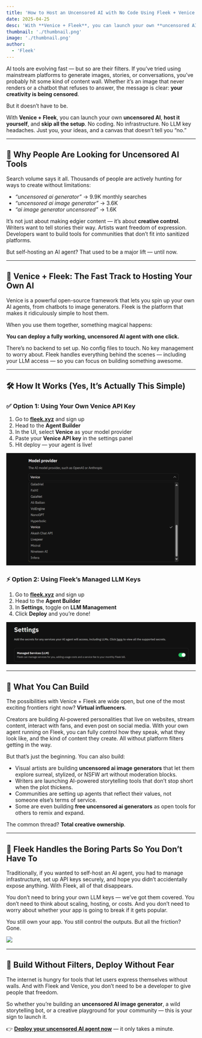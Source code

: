 ```yaml
---
title: 'How to Host an Uncensored AI with No Code Using Fleek + Venice'
date: 2025-04-25
desc: 'With **Venice + Fleek**, you can launch your own **uncensored AI**, **host it yourself**, and **skip all the setup**. No coding. No infrastructure.'
thumbnail: './thumbnail.png'
image: './thumbnail.png'
author:
  - 'Fleek'
---
```


AI tools are evolving fast — but so are their filters. If you’ve tried using mainstream platforms to generate images, stories, or conversations, you’ve probably hit some kind of content wall. Whether it’s an image that never renders or a chatbot that refuses to answer, the message is clear: **your creativity is being censored**.

But it doesn’t have to be.

With **Venice + Fleek**, you can launch your own **uncensored AI**, **host it yourself**, and **skip all the setup**. No coding. No infrastructure. No LLM key headaches. Just you, your ideas, and a canvas that doesn’t tell you “no.”

---

## **👀 Why People Are Looking for Uncensored AI Tools**

Search volume says it all. Thousands of people are actively hunting for ways to create without limitations:

- _“uncensored ai generator”_ → 9.9K monthly searches
- _“uncensored ai image generator”_ → 3.6K
- _“ai image generator uncensored”_ → 1.6K

It’s not just about making edgier content — it’s about **creative control**. Writers want to tell stories their way. Artists want freedom of expression. Developers want to build tools for communities that don’t fit into sanitized platforms.

But self-hosting an AI agent? That used to be a major lift — until now.

---

## **🧠 Venice + Fleek: The Fast Track to Hosting Your Own AI**

Venice is a powerful open-source framework that lets you spin up your own AI agents, from chatbots to image generators. Fleek is the platform that makes it ridiculously simple to host them.

When you use them together, something magical happens:

**You can deploy a fully working, uncensored AI agent with one click.**

There’s no backend to set up. No config files to touch. No key management to worry about. Fleek handles everything behind the scenes — including your LLM access — so you can focus on building something awesome.

---

## **🛠️ How It Works (Yes, It’s Actually This Simple)**

### **✅ Option 1: Using Your Own Venice API Key**

1. Go to [**fleek.xyz**](https://fleek.xyz/) and sign up
2. Head to the **Agent Builder**
3. In the UI, select **Venice** as your model provider
4. Paste your **Venice API key** in the settings panel
5. Hit deploy — your agent is live!

![](./venicapi.png)

### **⚡ Option 2: Using Fleek’s Managed LLM Keys**

1. Go to [**fleek.xyz**](https://fleek.xyz/) and sign up
2. Head to the **Agent Builder**
3. In **Settings**, toggle on **LLM Management**
4. Click **Deploy** and you’re done!

![](./managedllm.png)

---

## **🎯 What You Can Build**

The possibilities with Venice + Fleek are wide open, but one of the most exciting frontiers right now? **Virtual influencers**.

Creators are building AI-powered personalities that live on websites, stream content, interact with fans, and even post on social media. With your own agent running on Fleek, you can fully control how they speak, what they look like, and the kind of content they create. All without platform filters getting in the way.

But that’s just the beginning. You can also build:

- Visual artists are building **uncensored ai image generators** that let them explore surreal, stylized, or NSFW art without moderation blocks.
- Writers are launching AI-powered storytelling tools that don’t stop short when the plot thickens.
- Communities are setting up agents that reflect their values, not someone else’s terms of service.
- Some are even building **free uncensored ai generators** as open tools for others to remix and expand.

The common thread? **Total creative ownership**.

---

## **🔐 Fleek Handles the Boring Parts So You Don’t Have To**

Traditionally, if you wanted to self-host an AI agent, you had to manage infrastructure, set up API keys securely, and hope you didn’t accidentally expose anything. With Fleek, all of that disappears.

You don’t need to bring your own LLM keys — we’ve got them covered. You don’t need to think about scaling, hosting, or costs. And you don’t need to worry about whether your app is going to break if it gets popular.

You still own your app. You still control the outputs. But all the friction? Gone.

![](/.iceberg.png)

---

## **🧪 Build Without Filters, Deploy Without Fear**

The internet is hungry for tools that let users express themselves without walls. And with Fleek and Venice, you don’t need to be a developer to give people that freedom.

So whether you’re building an **uncensored AI image generator**, a wild storytelling bot, or a creative playground for your community — this is your sign to launch it.

👉 [**Deploy your uncensored AI agent now**](https://fleek.xyz) — it only takes a minute.
